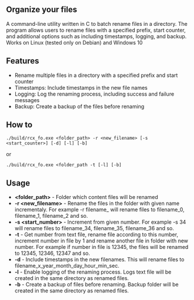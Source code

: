 ## Organize your files
A command-line utility written in C to batch rename files in a directory. The program allows users to rename files with a specified prefix, start counter, and additional options such as including timestamps, logging, and backup.<br>
Works on Linux (tested only on Debian) and Windows 10<br>
## Features
- Rename multiple files in a directory with a specified prefix and start counter<br>
- Timestamps: Include timestamps in the new file names<br>
- Logging: Log the renaming process, including success and failure messages<br>
- Backup: Create a backup of the files before renaming<br>
## How to
```
./build/rcx_fo.exe <folder_path> -r <new_filename> [-s <start_counter>] [-d] [-l] [-b]
```
or
```
./build/rcx_fo.exe <folder_path -t [-l] [-b]
```
## Usage
- **<folder_path>** - Folder which content files will be renamed
- **-r <new_filename>** - Rename the files in the folder with given name incrementaly. For example -r filename_ will rename files to filename_0, filename_1, filename_2 and so.
- **-s <start_number>** - Increment from given number. For example -s 34 will rename files to filename_34, filename_35, filename_36 and so.
- **-t** - Get number from text file, rename file according to this number, increment number in file by 1 and rename another file in folder with new number. For example if number in file is 12345, the files will be renamed to 12345, 12346, 12347 and so.
- **-d** - Include timestamps in the new filenames. This will rename files to filename_x_year_month_day_hour_min_sec.
- **-l** - Enable logging of the renaming process. Logs text file will be created in the same directory as renamed files.
- **-b** - Create a backup of files before renaming. Backup folder will be created in the same directory as renamed files.

